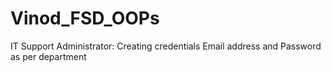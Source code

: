 # Vinod_FSD_OOPs
IT Support Administrator: Creating credentials Email address and Password as per department

